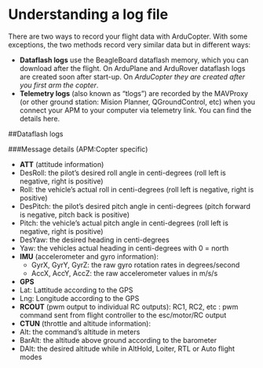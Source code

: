 # Understanding a log file

There are two ways to record your flight data with ArduCopter. With some exceptions, the two methods record very similar data but in different ways:

+ **Dataflash logs** use the BeagleBoard dataflash memory, which you can download after the flight. On ArduPlane and ArduRover dataflash logs are created soon after start-up. On *ArduCopter they are created after you first arm the copter*.
+ **Telemetry logs** (also known as “tlogs”) are recorded by the MAVProxy (or other ground station: Mision Planner, QGroundControl, etc) when you connect your APM to your computer via telemetry link. You can find the details here.

##Dataflash logs

###Message details (APM:Copter specific)
+ **ATT** (attitude information)
 + DesRoll: the pilot’s desired roll angle in centi-degrees (roll left is negative, right is positive)
  + Roll: the vehicle’s actual roll in centi-degrees (roll left is negative, right is positive)
  + DesPitch: the pilot’s desired pitch angle in centi-degrees (pitch forward is negative, pitch back is positive)
  + Pitch: the vehicle’s actual pitch angle in centi-degrees (roll left is negative, right is positive)
  + DesYaw: the desired heading in centi-degrees
  + Yaw: the vehicles actual heading in centi-degrees with 0 = north
+ **IMU** (accelerometer and gyro information):
  + GyrX, GyrY, GyrZ: the raw gyro rotation rates in degrees/second
  + AccX, AccY, AccZ: the raw accelerometer values in m/s/s
+ **GPS**
 + Lat: Lattitude according to the GPS
 + Lng: Longitude according to the GPS
+ **RCOUT** (pwm output to individual RC outputs): RC1, RC2, etc : pwm command sent from flight controller to the esc/motor/RC output
+ **CTUN** (throttle and altitude information):
 + Alt: the command’s altitude in meters
 + BarAlt: the altitude above ground according to the barometer
 + DAlt: the desired altitude while in AltHold, Loiter, RTL or Auto flight modes








